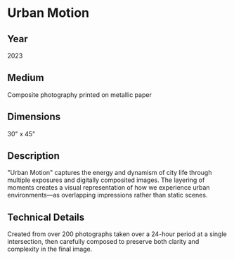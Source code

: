 # Urban Motion

## Year
2023

## Medium
Composite photography printed on metallic paper

## Dimensions
30" x 45"

## Description
"Urban Motion" captures the energy and dynamism of city life through multiple exposures and digitally composited images. The layering of moments creates a visual representation of how we experience urban environments—as overlapping impressions rather than static scenes.

## Technical Details
Created from over 200 photographs taken over a 24-hour period at a single intersection, then carefully composed to preserve both clarity and complexity in the final image.
